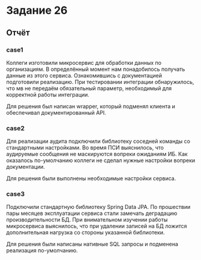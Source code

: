 # Задание 26

## Отчёт

### case1

Коллеги изготовили микросервис для обработки данных по организациям. В определённый момент нам понадобилось получать
данные из этого сервиса. Ознакомившись с документацией подготовили реализацию. При тестировании интеграции обнаружилось,
что мв не передаём обязательный параметр, необходимый для корректной работы интеграции.

Для решения был написан wrapper, который подменял клиента и обеспечивал документированный API.

### case2

Для реализации аудита подключили библиотеку соседней команды со стандартными настройками. Во время ПСИ выяснилось, что
аудируемые сообщения не маскируются вопреки ожиданиям ИБ. Как оказалось по-умолчанию коллеги не сделал нужные настройки
вопреки документации.

Для решения были выполнены необходимые настройки сервиса.

### case3

Подключили стандартную библиотеку Spring Data JPA. По прошествии пары месяцев эксплуатации сервиса стали замечать
деградацию производительности БД. При внимательном изучении работы микросервиса выяснилось, что при удалении записей на
БД ложится дополнительная нагрузка со стороны указанной библиотеки.

Для решения были написаны нативные SQL запросы и подменена реализация по-умолчанию. 
